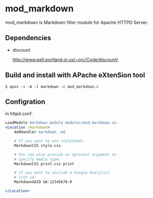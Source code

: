 mod_markdown
============

mod_markdown is Markdown filter module for Apache HTTPD Server.

## Dependencies

* discount

  http://www.pell.portland.or.us/~orc/Code/discount/

## Build and install with APache eXtenSion tool
    $ apxs -i -A -l markdown -c mod_markdown.c

## Configration
in httpd.conf:
```apache
LoadModule markdown_module modules/mod_markdown.so
<Location /markdown>
    AddHandler markdown .md

    # If you want to use stylesheet.
    MarkdownCSS style.css

    # You can also provide an optional argument to 
    # specify media type.
    MarkdownCSS print.css print

    # If you want to include a Google Analytics
    # site id.
    MarkdownGAID UA-12345678-0

</Location>
```
